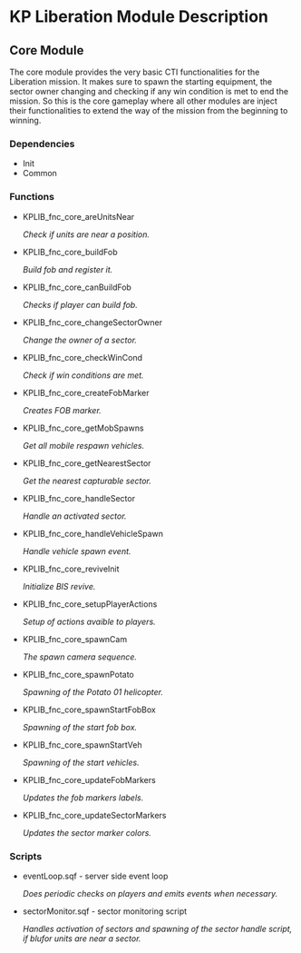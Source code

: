 # KP Liberation Module Description

## Core Module
The core module provides the very basic CTI functionalities for the Liberation mission.
It makes sure to spawn the starting equipment, the sector owner changing and checking if any win condition is met to end the mission.
So this is the core gameplay where all other modules are inject their functionalities to extend the way of the mission from the beginning to winning.

### Dependencies
* Init
* Common

### Functions
* KPLIB_fnc_core_areUnitsNear

  *Check if units are near a position.*

* KPLIB_fnc_core_buildFob

  *Build fob and register it.*

* KPLIB_fnc_core_canBuildFob

  *Checks if player can build fob.*

* KPLIB_fnc_core_changeSectorOwner

  *Change the owner of a sector.*

* KPLIB_fnc_core_checkWinCond

  *Check if win conditions are met.*

* KPLIB_fnc_core_createFobMarker

  *Creates FOB marker.*

* KPLIB_fnc_core_getMobSpawns

  *Get all mobile respawn vehicles.*

* KPLIB_fnc_core_getNearestSector

  *Get the nearest capturable sector.*

* KPLIB_fnc_core_handleSector

  *Handle an activated sector.*

* KPLIB_fnc_core_handleVehicleSpawn

  *Handle vehicle spawn event.*

* KPLIB_fnc_core_reviveInit

  *Initialize BIS revive.*

* KPLIB_fnc_core_setupPlayerActions

  *Setup of actions avaible to players.*

* KPLIB_fnc_core_spawnCam

  *The spawn camera sequence.*

* KPLIB_fnc_core_spawnPotato

  *Spawning of the Potato 01 helicopter.*

* KPLIB_fnc_core_spawnStartFobBox

  *Spawning of the start fob box.*

* KPLIB_fnc_core_spawnStartVeh

  *Spawning of the start vehicles.*

* KPLIB_fnc_core_updateFobMarkers

  *Updates the fob markers labels.*

* KPLIB_fnc_core_updateSectorMarkers

  *Updates the sector marker colors.*

### Scripts
* eventLoop.sqf - server side event loop

  *Does periodic checks on players and emits events when necessary.*

* sectorMonitor.sqf - sector monitoring script

  *Handles activation of sectors and spawning of the sector handle script, if blufor units are near a sector.*

